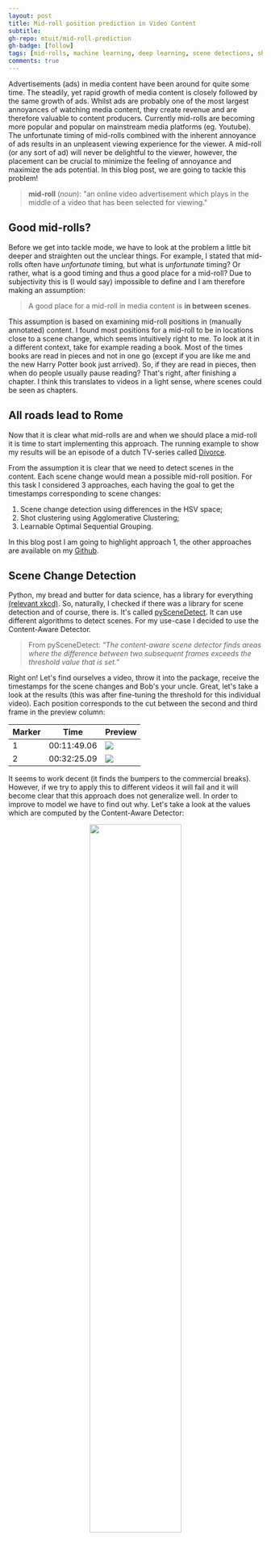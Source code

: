 ```yaml
---
layout: post
title: Mid-roll position prediction in Video Content
subtitle: 
gh-repo: mtuit/mid-roll-prediction
gh-badge: [follow]
tags: [mid-rolls, machine learning, deep learning, scene detections, shot clustering]
comments: true
---
```


<style TYPE="text/css">
code.has-jax {font: inherit; font-size: 100%; background: inherit; border: inherit;}
</style>
<script type="text/x-mathjax-config">
MathJax.Hub.Config({
    tex2jax: {
        inlineMath: [['$','$'], ['\\(','\\)']],
        skipTags: ['script', 'noscript', 'style', 'textarea', 'pre'] // removed 'code' entry
    }
});
MathJax.Hub.Queue(function() {
    var all = MathJax.Hub.getAllJax(), i;
    for(i = 0; i < all.length; i += 1) {
        all[i].SourceElement().parentNode.className += ' has-jax';
    }
});
</script>
<script type="text/javascript" src="https://cdnjs.cloudflare.com/ajax/libs/mathjax/2.7.4/MathJax.js?config=TeX-AMS_HTML-full"></script>


Advertisements (ads) in media content have been around for quite some time. The steadily, yet rapid growth of media content is closely followed by the same growth of ads. Whilst ads are probably one of the most largest annoyances of watching media content, they create revenue and are therefore valuable to content producers. Currently mid-rolls are becoming more popular and popular on mainstream media platforms (eg. Youtube). The unfortunate timing of mid-rolls combined with the inherent annoyance of ads results in an unpleasent viewing experience for the viewer. A mid-roll (or any sort of ad) will never be delightful to the viewer, however, the placement can be crucial to minimize the feeling of annoyance and maximize the ads potential. In this blog post, we are going to tackle this problem!

> **mid-roll** (*noun*): "an online video advertisement which plays in the middle of a video that has been selected for viewing."

## Good mid-rolls?

Before we get into tackle mode, we have to look at the problem a little bit deeper and straighten out the unclear things. For example, I stated that mid-rolls often have *unfortunate* timing, but what is *unfortunate* timing? Or rather, what is a good timing and thus a good place for a mid-roll? Due to subjectivity this is (I would say) impossible to define and I am therefore making an assumption: 

> A good place for a mid-roll in media content is **in between scenes**.

This assumption is based on examining mid-roll positions in (manually annotated) content. I found most positions for a mid-roll to be in locations close to a scene change, which seems intuitively right to me. To look at it in a different context, take for example reading a book. Most of the times books are read in pieces and not in one go (except if you are like me and the new Harry Potter book just arrived). So, if they are read in pieces, then when do people usually pause reading? That's right, after finishing a chapter. I think this translates to videos in a light sense, where scenes could be seen as chapters. 

## All roads lead to Rome

Now that it is clear what mid-rolls are and when we should place a mid-roll it is time to start implementing this approach. The running example to show my results will be an episode of a dutch TV-series called [Divorce](https://www.imdb.com/title/tt2421012/?ref_=fn_al_tt_2). 

From the assumption it is clear that we need to detect scenes in the content. Each scene change would mean a possible mid-roll position. For this task I considered 3 approaches, each having the goal to get the timestamps corresponding to scene changes: 

<!-- This can be extended by introducting a score to a scene change based on the content of the preceding en and succeeding scene. Unfortunately  -->

1. Scene change detection using differences in the HSV space;
2. Shot clustering using Agglomerative Clustering;
3. Learnable Optimal Sequential Grouping.

In this blog post I am going to highlight approach 1, the other approaches are available on my [Github](https://github.com/mtuit/internship-RTL-mid-rolls). 

## Scene Change Detection 
Python, my bread and butter for data science, has a library for everything [(relevant xkcd)](https://xkcd.com/353/). So, naturally, I checked if there was a library for scene detection and of course, there is. It's called [pySceneDetect](https://pyscenedetect.readthedocs.io/en/latest/). It can use different algorithms to detect scenes. For my use-case I decided to use the Content-Aware Detector. 

> From pySceneDetect: *"The content-aware scene detector finds areas where the difference between two subsequent frames exceeds the threshold value that is set."*

Right on! Let's find ourselves a video, throw it into the package, receive the timestamps for the scene changes and Bob's your uncle. Great, let's take a look at the results (this was after fine-tuning the threshold for this individual video). Each position corresponds to the cut between the second and third frame in the preview column:

| Marker | Time        | Preview |
|--------|-------------|---------|
| 1      | 00:11:49.06 | <img src="..\assets\img\mid-rolls\marker1_base.png"> |
| 2      | 00:32:25.09 | <img src="..\assets\img\mid-rolls\marker2_base.png"> |

It seems to work decent (it finds the bumpers to the commercial breaks). However, if we try to apply this to different videos it will fail and it will become clear that this approach does not generalize well. In order to improve to model we have to find out why. Let's take a look at the values which are computed by the Content-Aware Detector: 

<p align="center">
  <img width="60%" height="60%" src="..\assets\img\mid-rolls\hsv_difference_divorce.png">
</p>

On the x-axis we see the frame number and on the y-axis we see the corresponding HSV differences. For example, if $f_{100}$ has a average HSV value of 50, and $f_{99}$ has a average HSV value of 70, then HSV difference at $f_{100}$ is 20. If you are into formalities and math the delta (difference) in HSV for a frame can be computed using the following (generic) formula: 

<p align="center">
$\begin{equation}
\label{eq:dhue}
\Delta \text{hue}(f, d) = \Big\lvert\text{hue}(f)-\frac{\sum_{i = 1}^{d}\text{hue}(f-i)}{d}\Big\rvert
\end{equation}$
</p>

Where $f$ is the frame number and $d$ is the number of frames you want to take into consideration. In our case this is simply 1 and the formula becomes: 

<p align="center">
$\begin{equation}
\label{eq:dhue}
\Delta \text{hue}(f) = \Big\lvert\text{hue}(f)-\text{hue}(f-1)\Big\rvert
\end{equation}$
</p>

The black dotted lines are the ground truth values, ie. a frame which is a good position for a mid-roll. However, not all suitable positions are captured by the ground truth. This means that it's possible to have more suitable positions than just the ground truth. 

The model uses a threshold on values which are extracted based on the content. This means that the threshold (which is a constant line) is dependent on the values. These values highly fluctuate between different content (logical, since every content contains different kind of scenes/locations/backgrounds/etc.). Let's take a look how this looks in our running example: 

<p align="center">
  <img width="60%" height="60%" src="..\assets\img\mid-rolls\divorce_baseline.png">
</p>

For the threshold to have a similar behaviour for different content, it would need to adjust itself based on the content. You could try by setting the threshold to a high value and iteratively lower it to gradually find more scenes. This, however, introduces a new hyperparameter, the number of scenes you want to detect (similar to the *k* parameter in clustering) before terminating the iterative process. You could estimate the number of scenes based on the length of the content or something similar, and we can continue this rabbithole. In the end, this approach is inherently hard to generalize. But... what if instead of using a threshold based selection way, we look at the problem in a different light? 

## Improved Scene Change Detection 
After consulting with my colleagues about the shortcomings and issues they nodged me into a different direction. This led me to think about the values as a [signal](https://en.wikipedia.org/wiki/Signal_processing). Thinking about it this way also led me to use [scipy's signal package](https://docs.scipy.org/doc/scipy/reference/signal.html), more specifically the [`scipy.signal.find_peaks()`](https://docs.scipy.org/doc/scipy/reference/generated/scipy.signal.find_peaks.html#scipy.signal.find_peaks) function. From the official documentation, this functions "find peaks inside a signal based on peak properties". A peak in our use case means that a scene change and thus a good position for a mid-roll. How would that look in our running example? 

<p align="center">
  <img width="60%" height="60%" src="..\assets\img\mid-rolls\peaks1.png">
</p>

We can clearly see two peaks in our example. But, we could also say that the next maximum value is also a peak... And the next maximum value is also a peak, etc. etc. See, for example, the following pictures: 

<p align="center">
  <img width="49%" height="100%" src="..\assets\img\mid-rolls\peaks2.png">
  <img width="49%" height="100%" src="..\assets\img\mid-rolls\peaks3.png">
</p>

So where do we draw the line, what percentage of peaks do we keep? To define this we can use the `prominence` parameter of the function. `Prominence` is the hyperparameter for this approach and I used a data-driven approach to compute it with the following formula: 

<p align="center">
\begin{equation}
\text{prominence}(v, p) = \text{max}(v) - \text{max}(v) \cdot p
\end{equation}
</p>

Where $v$ is the vector containing the computed HSV values and $p$ is the percentage of values we want to keep with regard to the maximum peak. If we take a $p$ of 0.2, the result will be peaks with only differ 20% from the highest peak. In order words, if our highest peak has a value of 100, then we take every peak which has a value in the range of 80-100. 

From a manual evaluation I found that a `prominence` between 0.2 and 0.3 is optimal, where 0.2 is more conservative. Using 0.2 in our running example results in the following positions: 

<p align="center">
    <img width="60%" height="60%" src="..\assets\img\mid-rolls\divorce_improved_results.png">
</p>

Now let's also take a look at what happens in the video at these points:

| Marker | Time        | Preview |
|--------|-------------|---------|
| 1      | 00:02:46.04 | <img src="..\assets\img\mid-rolls\marker1_improved.png"> |
| 2      | 00:11:49.06 | <img src="..\assets\img\mid-rolls\marker1_base.png"> |
| 3      | 00:20:01.24 | <img src="..\assets\img\mid-rolls\marker3_improved.png">|
| 4      | 00:32:25.09 | <img src="..\assets\img\mid-rolls\marker2_base.png"> |
| 5      | 00:37:21.06 | <img src="..\assets\img\mid-rolls\marker5_improved.png"> |

Just like the results in our initial approach it finds the bumpers for the commercial breaks, but it also succesfully finds 3 extra positions where a scene change takes place. In total we end up with 5 suitable positions to place a mid-roll, exciting!

## Closing thoughts
During we blog post we saw an increase in performance of the approach by simply looking at the problem in a different way. This is an important take-away from this project in my opinion. Although the performance is increasing there are still some limitations to the current approach. The approach is sensitive to scenes which have the same kind of colours (resulting in similar HSV values), which happens frequently in movies. Moreover, the current approach is only capturing one modality (video) and therefore only uses a small part of the available information. An obvious extra modality would be audio, but one could also incorporate text, emotion or even action. 

All in all I had a lot of fun running this project and gained a lot of experience on the subject. I would like to thank everybody who improved the project with their feedback. Now it's time to start making some $$$ by selling my approach to Youtube. 